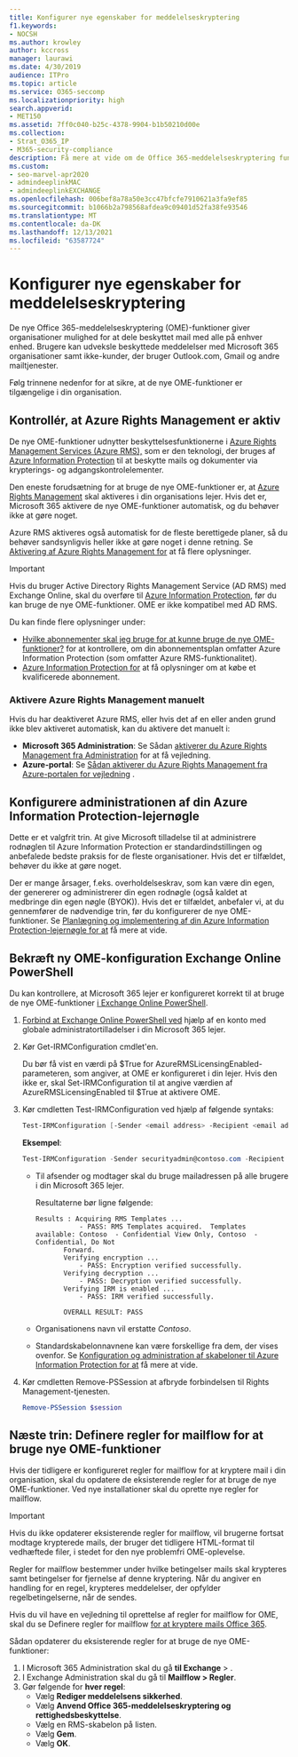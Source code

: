 ```yaml
---
title: Konfigurer nye egenskaber for meddelelseskryptering
f1.keywords:
- NOCSH
ms.author: krowley
author: kccross
manager: laurawi
ms.date: 4/30/2019
audience: ITPro
ms.topic: article
ms.service: O365-seccomp
ms.localizationpriority: high
search.appverid:
- MET150
ms.assetid: 7ff0c040-b25c-4378-9904-b1b50210d00e
ms.collection:
- Strat_O365_IP
- M365-security-compliance
description: Få mere at vide om de Office 365-meddelelseskryptering funktioner, der muliggør beskyttet mailkommunikation med personer i og uden for organisationen.
ms.custom:
- seo-marvel-apr2020
- admindeeplinkMAC
- admindeeplinkEXCHANGE
ms.openlocfilehash: 006bef8a78a50e3cc47bfcfe7910621a3fa9ef85
ms.sourcegitcommit: b1066b2a798568afdea9c09401d52fa38fe93546
ms.translationtype: MT
ms.contentlocale: da-DK
ms.lasthandoff: 12/13/2021
ms.locfileid: "63587724"
---
```

# <a name="set-up-new-message-encryption-capabilities"></a>Konfigurer nye egenskaber for meddelelseskryptering

De nye Office 365-meddelelseskryptering (OME)-funktioner giver organisationer mulighed for at dele beskyttet mail med alle på enhver enhed. Brugere kan udveksle beskyttede meddelelser med Microsoft 365 organisationer samt ikke-kunder, der bruger Outlook.com, Gmail og andre mailtjenester.

Følg trinnene nedenfor for at sikre, at de nye OME-funktioner er tilgængelige i din organisation.

## <a name="verify-that-azure-rights-management-is-active"></a>Kontrollér, at Azure Rights Management er aktiv

De nye OME-funktioner udnytter beskyttelsesfunktionerne i [Azure Rights Management Services (Azure RMS),](/azure/information-protection/what-is-information-protection) som er den teknologi, der bruges af [Azure Information Protection](/azure/information-protection/what-is-azure-rms) til at beskytte mails og dokumenter via krypterings- og adgangskontrolelementer.

Den eneste forudsætning for at bruge de nye OME-funktioner er, at [Azure Rights Management](/azure/information-protection/what-is-azure-rms) skal aktiveres i din organisations lejer. Hvis det er, Microsoft 365 aktivere de nye OME-funktioner automatisk, og du behøver ikke at gøre noget.

Azure RMS aktiveres også automatisk for de fleste berettigede planer, så du behøver sandsynligvis heller ikke at gøre noget i denne retning. Se [Aktivering af Azure Rights Management for](/azure/information-protection/activate-service) at få flere oplysninger.

> [!IMPORTANT]
> Hvis du bruger Active Directory Rights Management Service (AD RMS) med Exchange Online, skal du overføre til [Azure Information Protection](/azure/information-protection/migrate-from-ad-rms-to-azure-rms), før du kan bruge de nye OME-funktioner. OME er ikke kompatibel med AD RMS.

Du kan finde flere oplysninger under:

- [Hvilke abonnementer skal jeg bruge for at kunne bruge de nye OME-funktioner?](ome-faq.yml#what-subscriptions-do-i-need-to-use-the-new-ome-capabilities-) for at kontrollere, om din abonnementsplan omfatter Azure Information Protection (som omfatter Azure RMS-funktionalitet).
- [Azure Information Protection for](https://azure.microsoft.com/services/information-protection/) at få oplysninger om at købe et kvalificerede abonnement.

### <a name="manually-activating-azure-rights-management"></a>Aktivere Azure Rights Management manuelt

Hvis du har deaktiveret Azure RMS, eller hvis det af en eller anden grund ikke blev aktiveret automatisk, kan du aktivere det manuelt i:

- **Microsoft 365 Administration**: Se Sådan [aktiverer du Azure Rights Management fra Administration](/azure/information-protection/activate-office365) for at få vejledning.
- **Azure-portal**: Se [Sådan aktiverer du Azure Rights Management fra Azure-portalen for vejledning](/azure/information-protection/activate-azure) .

## <a name="configure-management-of-your-azure-information-protection-tenant-key"></a>Konfigurere administrationen af din Azure Information Protection-lejernøgle

Dette er et valgfrit trin. At give Microsoft tilladelse til at administrere rodnøglen til Azure Information Protection er standardindstillingen og anbefalede bedste praksis for de fleste organisationer. Hvis det er tilfældet, behøver du ikke at gøre noget.

Der er mange årsager, f.eks. overholdelseskrav, som kan være din egen, der genererer og administrerer din egen rodnøgle (også kaldet at medbringe din egen nøgle (BYOK)). Hvis det er tilfældet, anbefaler vi, at du gennemfører de nødvendige trin, før du konfigurerer de nye OME-funktioner. Se [Planlægning og implementering af din Azure Information Protection-lejernøgle for at](/information-protection/plan-design/plan-implement-tenant-key) få mere at vide.

## <a name="verify-new-ome-configuration-in-exchange-online-powershell"></a>Bekræft ny OME-konfiguration Exchange Online PowerShell

Du kan kontrollere, at Microsoft 365 lejer er konfigureret korrekt til at bruge de nye OME-funktioner [i Exchange Online PowerShell](/powershell/exchange/exchange-online-powershell).

1. [Forbind at Exchange Online PowerShell ved](/powershell/exchange/connect-to-exchange-online-powershell) hjælp af en konto med globale administratortilladelser i din Microsoft 365 lejer.

2. Kør Get-IRMConfiguration cmdlet'en.

     Du bør få vist en værdi på $True for AzureRMSLicensingEnabled-parameteren, som angiver, at OME er konfigureret i din lejer. Hvis den ikke er, skal Set-IRMConfiguration til at angive værdien af AzureRMSLicensingEnabled til $True at aktivere OME.

3. Kør cmdletten Test-IRMConfiguration ved hjælp af følgende syntaks:

   ```powershell
   Test-IRMConfiguration [-Sender <email address> -Recipient <email address>]
   ```

   **Eksempel**:

   ```powershell
   Test-IRMConfiguration -Sender securityadmin@contoso.com -Recipient securityadmin@contoso.com
   ```

   - Til afsender og modtager skal du bruge mailadressen på alle brugere i din Microsoft 365 lejer.

     Resultaterne bør ligne følgende:

     ```console
     Results : Acquiring RMS Templates ...
                - PASS: RMS Templates acquired.  Templates available: Contoso  - Confidential View Only, Contoso  - Confidential, Do Not
            Forward.
            Verifying encryption ...
                - PASS: Encryption verified successfully.
            Verifying decryption ...
                - PASS: Decryption verified successfully.
            Verifying IRM is enabled ...
                - PASS: IRM verified successfully.

            OVERALL RESULT: PASS
     ```

   - Organisationens navn vil erstatte *Contoso*.

   - Standardskabelonnavnene kan være forskellige fra dem, der vises ovenfor. Se [Konfiguration og administration af skabeloner til Azure Information Protection for at](/azure/information-protection/configure-policy-templates) få mere at vide.

4. Kør cmdletten Remove-PSSession at afbryde forbindelsen til Rights Management-tjenesten.

     ```powershell
     Remove-PSSession $session
     ```

## <a name="next-steps-define-mail-flow-rules-to-use-new-ome-capabilities"></a>Næste trin: Definere regler for mailflow for at bruge nye OME-funktioner

Hvis der tidligere er konfigureret regler for mailflow for at kryptere mail i din organisation, skal du opdatere de eksisterende regler for at bruge de nye OME-funktioner. Ved nye installationer skal du oprette nye regler for mailflow.

> [!IMPORTANT]
> Hvis du ikke opdaterer eksisterende regler for mailflow, vil brugerne fortsat modtage krypterede mails, der bruger det tidligere HTML-format til vedhæftede filer, i stedet for den nye problemfri OME-oplevelse.

Regler for mailflow bestemmer under hvilke betingelser mails skal krypteres samt betingelser for fjernelse af denne kryptering. Når du angiver en handling for en regel, krypteres meddelelser, der opfylder regelbetingelserne, når de sendes.

Hvis du vil have en vejledning til oprettelse af regler for mailflow for OME, skal du se Definere regler for mailflow [for at kryptere mails Office 365](define-mail-flow-rules-to-encrypt-email.md).

Sådan opdaterer du eksisterende regler for at bruge de nye OME-funktioner:

1. I Microsoft 365 Administration skal du gå **til Exchange** > .<a href="https://go.microsoft.com/fwlink/p/?linkid=2059104" target="_blank"></a>
2. I Exchange Administration skal du gå til **Mailflow > Regler**.
3. Gør følgende for **hver regel**:
    - Vælg **Rediger meddelelsens sikkerhed**.
    - Vælg **Anvend Office 365-meddelelseskryptering og rettighedsbeskyttelse**.
    - Vælg en RMS-skabelon på listen.
    - Vælg **Gem**.
    - Vælg **OK**.
